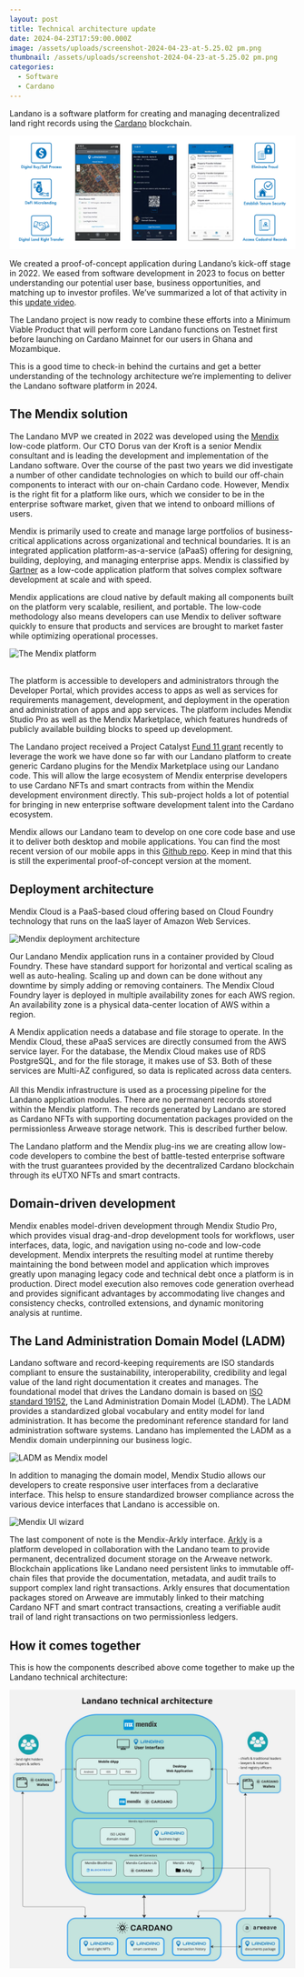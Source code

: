 ```yaml
---
layout: post
title: Technical architecture update
date: 2024-04-23T17:59:00.000Z
image: /assets/uploads/screenshot-2024-04-23-at-5.25.02 pm.png
thumbnail: /assets/uploads/screenshot-2024-04-23-at-5.25.02 pm.png
categories:
  - Software
  - Cardano
---
```

Landano is a software platform for creating and managing decentralized land right records using the [Cardano](https://cardano.org) blockchain.

![Landano UIs and concept](/assets/uploads/2024-04-24-landano-uis-concept.png "Landano UIs and concept")

We created a proof-of-concept application during Landano’s kick-off stage in 2022. We eased from software development in 2023 to focus on better understanding our potential user base, business opportunities, and matching up to investor profiles. We’ve summarized a lot of that activity in this [update video](https://youtu.be/m8eFfN4BBsw?si=tsHOEfJsMKsBcyYs).

The Landano project is now ready to combine these efforts into a Minimum Viable Product that will perform core Landano functions on Testnet first before launching on Cardano Mainnet for our users in Ghana and Mozambique. 

This is a good time to check-in behind the curtains and get a better understanding of the technology architecture we’re implementing to deliver the Landano software platform in 2024.

## The Mendix solution

The Landano MVP we created in 2022 was developed using the [Mendix](https://www.mendix.com/) low-code platform. Our CTO Dorus van der Kroft is a senior Mendix consultant and is leading the development and implementation of the Landano software. Over the course of the past two years we did investigate a number of other candidate technologies on which to build our off-chain components to interact with our on-chain Cardano code. However, Mendix is the right fit for a platform like ours, which we consider to be in the enterprise software market, given that we intend to onboard millions of users. 

Mendix is primarily used to create and manage large portfolios of business-critical applications across organizational and technical boundaries. It is an integrated application platform-as-a-service (aPaaS) offering for designing, building, deploying, and managing enterprise apps. Mendix is classified by [Gartner](https://www.mendix.com/evaluation-guide/gartner-forrester-mendix/) as a low-code application platform that solves complex software development at scale and with speed. 

Mendix applications are cloud native by default making all components built on the platform very scalable, resilient, and portable. The low-code methodology also means developers can use Mendix to deliver software quickly to ensure that products and services are brought to market faster while optimizing operational processes.

![The Mendix platform](/assets/uploads/screenshot-2024-04-23-at-5.26.23 pm.png "The Mendix platform")

\
The platform is accessible to developers and administrators through the Developer Portal, which provides access to apps as well as services for requirements management, development, and deployment in the operation and administration of apps and app services. The platform includes Mendix Studio Pro as well as the Mendix Marketplace, which features hundreds of publicly available building blocks to speed up development. 

The Landano project received a Project Catalyst [Fund 11 grant](https://cardano.ideascale.com/c/idea/112624) recently to leverage the work we have done so far with our Landano platform to create generic Cardano plugins for the Mendix Marketplace using our Landano code. This will allow the large ecosystem of Mendix enterprise developers to use Cardano NFTs and smart contracts from within the Mendix development environment directly. This sub-project holds a lot of potential for bringing in new enterprise software development talent into the Cardano ecosystem.

Mendix allows our Landano team to develop on one core code base and use it to deliver both desktop and mobile applications. You can find the most recent version of our mobile apps in this [Github repo](https://github.com/landano/resources). Keep in mind that this is still the experimental proof-of-concept version at the moment.

## Deployment architecture

Mendix Cloud is a PaaS-based cloud offering based on Cloud Foundry technology that runs on the IaaS layer of Amazon Web Services. 

![Mendix deployment architecture](/assets/uploads/screenshot-2024-04-23-at-5.30.45 pm.png "Mendix deployment architecture")

Our Landano Mendix application runs in a container provided by Cloud Foundry. These have standard support for horizontal and vertical scaling as well as auto-healing. Scaling up and down can be done without any downtime by simply adding or removing containers. The Mendix Cloud Foundry layer is deployed in multiple availability zones for each AWS region. An availability zone is a physical data-center location of AWS within a region.

A Mendix application needs a database and file storage to operate. In the Mendix Cloud, these aPaaS services are directly consumed from the AWS service layer. For the database, the Mendix Cloud makes use of RDS PostgreSQL, and for the file storage, it makes use of S3. Both of these services are Multi-AZ configured, so data is replicated across data centers.\
\
All this Mendix infrastructure is used as a processing pipeline for the Landano application modules. There are no permanent records stored within the Mendix platform. The records generated by Landano are stored as Cardano NFTs with supporting documentation packages provided on the permissionless Arweave storage network. This is described further below.

The Landano platform and the Mendix plug-ins we are creating allow low-code developers to combine the best of battle-tested enterprise software with the trust guarantees provided by the decentralized Cardano blockchain through its eUTXO NFTs and smart contracts.

## Domain-driven development

Mendix enables model-driven development through Mendix Studio Pro, which provides visual drag-and-drop development tools for workflows, user interfaces, data, logic, and navigation using no-code and low-code development. Mendix interprets the resulting model at runtime thereby maintaining the bond between model and application which improves greatly upon managing legacy code and technical debt once a platform is in production. Direct model execution also removes code generation overhead and provides significant advantages by accommodating live changes and consistency checks, controlled extensions, and dynamic monitoring analysis at runtime. 

## The Land Administration Domain Model (LADM)

Landano software and record-keeping requirements are ISO standards compliant to ensure the sustainability, interoperability, credibility and legal value of the land right documentation it creates and manages. The foundational model that drives the Landano domain is based on [ISO standard 19152](https://www.iso.org/standard/81263.html), the Land Administration Domain Model (LADM). The LADM provides a standardized global vocabulary and entity model for land administration. It has become the predominant reference standard for land administration software systems. Landano has implemented the LADM as a Mendix domain underpinning our business logic. 

![LADM as Mendix model](/assets/uploads/screenshot-2024-04-23-at-5.35.53 pm.png "LADM as Mendix model")

In addition to managing the domain model, Mendix Studio allows our developers to create responsive user interfaces from a declarative interface. This helsp to ensure standardized browser compliance across the various device interfaces that Landano is accessible on.

![Mendix UI wizard](/assets/uploads/screenshot-2024-04-23-at-5.37.31 pm.png "Mendix UI wizard")

The last component of note is the Mendix-Arkly interface. [Arkly](https://www.arkly.io/about/) is a platform developed in collaboration with the Landano team to provide permanent, decentralized document storage on the Arweave network. Blockchain applications like Landano need persistent links to immutable off-chain files that provide the documentation, metadata, and audit trails to support complex land right transactions. Arkly ensures that documentation packages stored on Arweave are immutably linked to their matching Cardano NFT and smart contract transactions, creating a verifiable audit trail of land right transactions on two permissionless ledgers.

## How it comes together

This is how the components described above come together to make up the Landano technical architecture:

![The Landano technical architecture v1](/assets/uploads/2024-04-23-landano-technical-architecture-v1.jpg "The Landano technical architecture v1")
